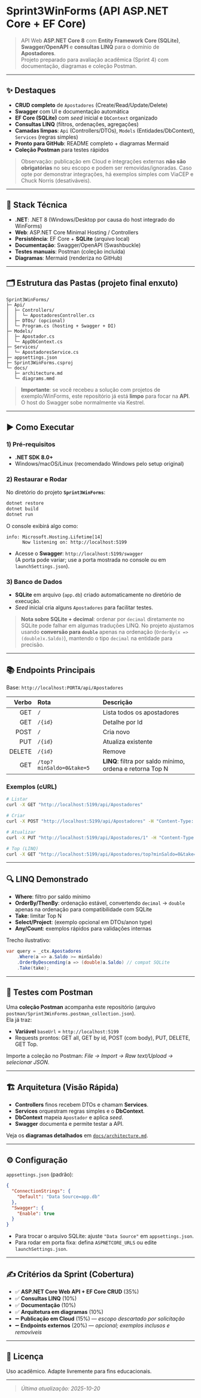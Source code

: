 
# Sprint3WinForms (API ASP.NET Core + EF Core)

> API Web **ASP.NET Core 8** com **Entity Framework Core (SQLite)**, **Swagger/OpenAPI** e **consultas LINQ** para o domínio de **Apostadores**.  
> Projeto preparado para avaliação acadêmica (Sprint 4) com documentação, diagramas e coleção Postman.

---

## ✨ Destaques

- **CRUD completo** de `Apostadores` (Create/Read/Update/Delete)
- **Swagger** com UI e documentação automática
- **EF Core (SQLite)** com _seed_ inicial e `DbContext` organizado
- **Consultas LINQ** (filtros, ordenações, agregações)
- **Camadas limpas**: `Api` (Controllers/DTOs), `Models` (Entidades/DbContext), `Services` (regras simples)
- **Pronto para GitHub**: README completo + diagramas Mermaid
- **Coleção Postman** para testes rápidos

> Observação: publicação em Cloud e integrações externas **não são obrigatórias** no seu escopo e podem ser removidas/ignoradas. Caso opte por demonstrar integrações, há exemplos simples com ViaCEP e Chuck Norris (desativáveis).

---

## 🔧 Stack Técnica

- **.NET**: .NET 8 (Windows/Desktop por causa do host integrado do WinForms)
- **Web**: ASP.NET Core Minimal Hosting / Controllers
- **Persistência**: EF Core + **SQLite** (arquivo local)
- **Documentação**: Swagger/OpenAPI (Swashbuckle)
- **Testes manuais**: Postman (coleção incluída)
- **Diagramas**: Mermaid (renderiza no GitHub)

---

## 🗂 Estrutura das Pastas (projeto final enxuto)

```
Sprint3WinForms/
├─ Api/
│  ├─ Controllers/
│  │  └─ ApostadoresController.cs
│  ├─ DTOs/ (opcional)
│  └─ Program.cs (hosting + Swagger + DI)
├─ Models/
│  ├─ Apostador.cs
│  └─ AppDbContext.cs
├─ Services/
│  └─ ApostadoresService.cs
├─ appsettings.json
├─ Sprint3WinForms.csproj
└─ docs/
   ├─ architecture.md
   └─ diagrams.mmd
```

> **Importante**: se você recebeu a solução com projetos de exemplo/WinForms, este repositório já está **limpo** para focar na **API**. O host do Swagger sobe normalmente via Kestrel.

---

## ▶️ Como Executar

### 1) Pré-requisitos
- **.NET SDK 8.0+**
- Windows/macOS/Linux (recomendado Windows pelo setup original)

### 2) Restaurar e Rodar
No diretório do projeto **`Sprint3WinForms`**:

```bash
dotnet restore
dotnet build
dotnet run
```

O console exibirá algo como:

```
info: Microsoft.Hosting.Lifetime[14]
      Now listening on: http://localhost:5199
```

- Acesse o **Swagger**: `http://localhost:5199/swagger`  
  (A porta pode variar; use a porta mostrada no console ou em `launchSettings.json`).

### 3) Banco de Dados
- **SQLite** em arquivo (`app.db`) criado automaticamente no diretório de execução.
- _Seed_ inicial cria alguns `Apostadores` para facilitar testes.

> **Nota sobre SQLite + decimal**: ordenar por `decimal` diretamente no SQLite pode falhar em algumas traduções LINQ. No projeto ajustamos usando **conversão para `double`** apenas na ordenação (`OrderBy(x => (double)x.Saldo)`), mantendo o tipo `decimal` na entidade para precisão.

---

## 📚 Endpoints Principais

Base: `http://localhost:PORTA/api/Apostadores`

| Verbo | Rota | Descrição |
|------:|:-----|:----------|
| GET | `/` | Lista todos os apostadores |
| GET | `/{id}` | Detalhe por Id |
| POST | `/` | Cria novo |
| PUT | `/{id}` | Atualiza existente |
| DELETE | `/{id}` | Remove |
| GET | `/top?minSaldo=0&take=5` | **LINQ**: filtra por saldo mínimo, ordena e retorna Top N |

### Exemplos (cURL)

```bash
# Listar
curl -X GET "http://localhost:5199/api/Apostadores"

# Criar
curl -X POST "http://localhost:5199/api/Apostadores" -H "Content-Type: application/json" -d "{"nome":"Maria","saldo":120.50,"dataCadastro":"2025-01-20T00:00:00"}"

# Atualizar
curl -X PUT "http://localhost:5199/api/Apostadores/1" -H "Content-Type: application/json" -d "{"id":1,"nome":"Maria Silva","saldo":300,"dataCadastro":"2025-01-15T00:00:00"}"

# Top (LINQ)
curl -X GET "http://localhost:5199/api/Apostadores/top?minSaldo=0&take=5"
```

---

## 🔍 LINQ Demonstrado

- **Where**: filtro por saldo mínimo
- **OrderBy/ThenBy**: ordenação estável, convertendo `decimal` → `double` apenas na ordenação para compatibilidade com SQLite
- **Take**: limitar Top N
- **Select/Project**: (exemplo opcional em DTOs/anon type)
- **Any/Count**: exemplos rápidos para validações internas

Trecho ilustrativo:

```csharp
var query = _ctx.Apostadores
    .Where(a => a.Saldo >= minSaldo)
    .OrderByDescending(a => (double)a.Saldo) // compat SQLite
    .Take(take);
```

---

## 🧪 Testes com Postman

Uma **coleção Postman** acompanha este repositório (arquivo `postman/Sprint3WinForms.postman_collection.json`).  
Ela já traz:
- **Variável** `baseUrl` = `http://localhost:5199`
- Requests prontos: GET all, GET by id, POST (com body), PUT, DELETE, GET Top.

Importe a coleção no Postman: *File → Import → Raw text/Upload → selecionar JSON*.

---

## 🏗 Arquitetura (Visão Rápida)

- **Controllers** finos recebem DTOs e chamam **Services**.
- **Services** orquestram regras simples e o **DbContext**.
- **DbContext** mapeia `Apostador` e aplica _seed_.
- **Swagger** documenta e permite testar a API.

Veja os **diagramas detalhados** em [`docs/architecture.md`](docs/architecture.md).

---

## ⚙️ Configuração

`appsettings.json` (padrão):
```json
{
  "ConnectionStrings": {
    "Default": "Data Source=app.db"
  },
  "Swagger": {
    "Enable": true
  }
}
```

- Para trocar o arquivo SQLite: ajuste `"Data Source"` em `appsettings.json`.
- Para rodar em porta fixa: defina `ASPNETCORE_URLS` ou edite `launchSettings.json`.

---

## ✍️ Critérios da Sprint (Cobertura)

- ✅ **ASP.NET Core Web API + EF Core CRUD** (35%)
- ✅ **Consultas LINQ** (10%)
- ✅ **Documentação** (10%)
- ✅ **Arquitetura em diagramas** (10%)
- ➖ **Publicação em Cloud** (15%) — *escopo descartado por solicitação*
- ➖ **Endpoints externos** (20%) — *opcional; exemplos inclusos e removíveis*

---

## 📄 Licença

Uso acadêmico. Adapte livremente para fins educacionais.

---

> _Última atualização: 2025-10-20_
